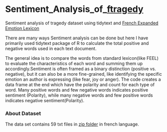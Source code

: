 # Sentiment_Analysis_of_[ftragedy](https://www.kaggle.com/sharkcpn/french-tragedies/data)
Sentiment analysis of tragedy dataset using tidytext and [French Expanded Emotion Lexicon](http://advanse.lirmm.fr/feel.php)

There are many ways Sentiment analysis can be done but here I have primarily used tidytext package of R to calculate the total positive and negative words used in each text document.

The general idea is to compare the words from standard lexicon(like FEEL) to evaluate the characteristics of each word and summing them up accordingly.Sentiment is often framed as a binary distinction (positive vs. negative), but it can also be a more fine-grained, like identifying the specific emotion an author is expressing (like fear, joy or anger).
The code creates a data frame at the end which have the polarity and count for each type of word. Many positive words and few negative words indicates positive sentiment (Polarity), while many negative words and few positive words indicates negative sentiment(Polarity).

### About Dataset
The data set contains 59 txt files in [zip folder](https://www.kaggle.com/sharkcpn/french-tragedies/data) in french language.

